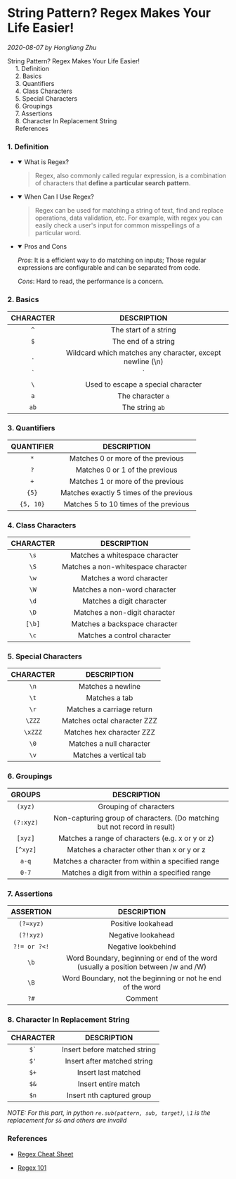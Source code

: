 # String Pattern? Regex Makes Your Life Easier!

*2020-08-07 by Hongliang Zhu*

<div id="toc">

- [String Pattern? Regex Makes Your Life Easier!](#string-pattern-regex-makes-your-life-easier)
    - [1. Definition](#1-definition)
    - [2. Basics](#2-basics)
    - [3. Quantifiers](#3-quantifiers)
    - [4. Class Characters](#4-class-characters)
    - [5. Special Characters](#5-special-characters)
    - [6. Groupings](#6-groupings)
    - [7. Assertions](#7-assertions)
    - [8. Character In Replacement String](#8-character-in-replacement-string)
    - [References](#references)

</div>


### 1. Definition

* <details open><summary>What is Regex?</summary>

  > Regex, also commonly called regular expression, is a combination of characters that **define a particular search pattern**.

* <details open><summary>When Can I Use Regex?</summary>

  > Regex can be used for matching a string of text, find and replace operations, data validation, etc. For example, with regex you can easily check a user's input for common misspellings of a particular word.

* <details open><summary>Pros and Cons</summary>

  *Pros*: It is a efficient way to do matching on inputs; Those regular expressions are configurable and can be separated from code.

  *Cons*: Hard to read, the performance is a concern.


### 2. Basics

| CHARACTER |                                 DESCRIPTION                                  |
| :-------: | :--------------------------------------------------------------------------: |
|    `^`    |                            The start of a string                             |
|    `$`    |                             The end of a string                              |
|    `.`    |          Wildcard which matches any character, except newline (\n)           |
|    `|`    | Or, matches the pattern defined on either side, eg: `a|b` matches `a` or `b` |
|    `\`    |                      Used to escape a special character                      |
|    `a`    |                              The character `a`                               |
|   `ab`    |                               The string `ab`                                |


### 3. Quantifiers

| QUANTIFIER |               DESCRIPTION               |
| :--------: | :-------------------------------------: |
|    `*`     |    Matches 0 or more of the previous    |
|    `?`     |     Matches 0 or 1 of the previous      |
|    `+`     |    Matches 1 or more of the previous    |
|   `{5}`    | Matches exactly 5 times of the previous |
| `{5, 10}`  |  Matches 5 to 10 times of the previous  |


### 4. Class Characters

| CHARACTER |            DESCRIPTION             |
| :-------: | :--------------------------------: |
|   `\s`    |   Matches a whitespace character   |
|   `\S`    | Matches a non-whitespace character |
|   `\w`    |      Matches a word character      |
|   `\W`    |    Matches a non-word character    |
|   `\d`    |     Matches a digit character      |
|   `\D`    |   Matches a non-digit character    |
|  `[\b]`   |   Matches a backspace character    |
|   `\c`    |    Matches a control character     |


### 5. Special Characters

| CHARACTER |         DESCRIPTION         |
| :-------: | :-------------------------: |
|   `\n`    |      Matches a newline      |
|   `\t`    |        Matches a tab        |
|   `\r`    |  Matches a carriage return  |
|  `\ZZZ`   | Matches octal character ZZZ |
|  `\xZZZ`  |  Matches hex character ZZZ  |
|   `\0`    |  Matches a null character   |
|   `\v`    |   Matches a vertical tab    |


### 6. Groupings

|  GROUPS   |                                DESCRIPTION                                |
| :-------: | :-----------------------------------------------------------------------: |
|  `(xyz)`  |                          Grouping of characters                           |
| `(?:xyz)` | Non-capturing group of characters. (Do matching but not record in result) |
|  `[xyz]`  |             Matches a range of characters (e.g. x or y or z)              |
| `[^xyz]`  |                Matches a character other than x or y or z                 |
|   `a-q`   |             Matches a character from within a specified range             |
|   `0-7`   |               Matches a digit from within a specified range               |


### 7. Assertions

|  ASSERTION   |                                    DESCRIPTION                                     |
| :----------: | :--------------------------------------------------------------------------------: |
|  `(?=xyz)`   |                                 Positive lookahead                                 |
|  `(?!xyz)`   |                                 Negative lookahead                                 |
| `?!= or ?<!` |                                Negative lookbehind                                 |
|     `\b`     | Word Boundary, beginning or end of the word (usually a position between /w and /W) |
|     `\B`     |             Word Boundary, not the beginning or not he end of the word             |
|     `?#`     |                                      Comment                                       |


### 8. Character In Replacement String

|    CHARACTER    |         DESCRIPTION          |
| :-------------: | :--------------------------: |
| <code>$`</code> | Insert before matched string |
|      `$'`       | Insert after matched string  |
|      `$+`       |     Insert last matched      |
|      `$&`       |     Insert entire match      |
|      `$n`       |  Insert nth captured group   |

  *NOTE: For this part, in python `re.sub(pattern, sub, target)`, `\1` is the replacement for `$&` and others are invalid*


### References

* [Regex Cheat Sheet](https://www.keycdn.com/support/regex-cheatsheet)

* [Regex 101](https://regex101.com)
